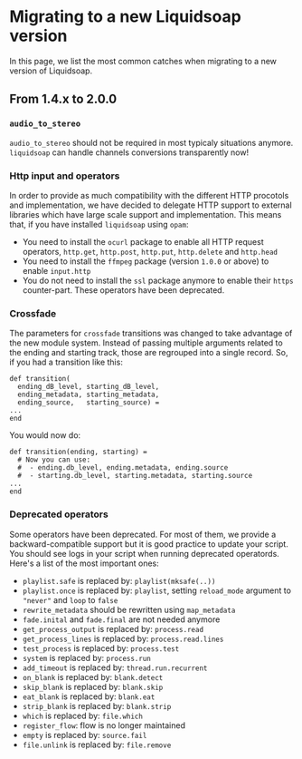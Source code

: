 Migrating to a new Liquidsoap version
=====================================

In this page, we list the most common catches when migrating to a new version of
Liquidsoap.

From 1.4.x to 2.0.0
-------------------

### `audio_to_stereo`

`audio_to_stereo` should not be required in most typicaly situations anymore. `liquidsoap` can handle channels conversions transparently now! 

### Http input and operators

In order to provide as much compatibility with the different HTTP procotols and implementation, we have decided
to delegate HTTP support to external libraries which have large scale support and implementation. This means that,
if you have installed `liquidsoap` using `opam`:

* You need to install the `ocurl` package to enable all HTTP request operators, `http.get`, `http.post`, `http.put`, `http.delete` and `http.head`
* You need to install the `ffmpeg` package (version `1.0.0` or above) to enable `input.http`
* You do not need to install the `ssl` package anymore to enable their `https` counter-part. These operators have been deprecated.

### Crossfade

The parameters for `crossfade` transitions was changed to take advantage of the new module system. Instead of passing multiple arguments
related to the ending and starting track, those are regrouped into a single record. So, if you had a transition like this:

```liquidsoap
def transition(
  ending_dB_level, starting_dB_level,
  ending_metadata, starting_metadata,
  ending_source,   starting_source) =
...
end
```

You would now do:

```liauidsoap
def transition(ending, starting) =
  # Now you can use:
  #  - ending.db_level, ending.metadata, ending.source
  #  - starting.db_level, starting.metadata, starting.source
...
end
```

### Deprecated operators

Some operators have been deprecated. For most of them, we provide a backward-compatible support 
but it is good practice to update your script. You should see logs in your script when running
deprecated operatords. Here's a list of the most important ones:

* `playlist.safe` is replaced by: `playlist(mksafe(..))`
* `playlist.once` is replaced by: `playlist`, setting `reload_mode` argument to `"never"` and `loop` to `false`
* `rewrite_metadata` should be rewritten using `map_metadata`
* `fade.inital` and `fade.final` are not needed anymore
* `get_process_output` is replaced by: `process.read`
* `get_process_lines` is replaced by: `process.read.lines`
* `test_process` is replaced by: `process.test`
* `system` is replaced by: `process.run`
* `add_timeout` is replaced by: `thread.run.recurrent`
* `on_blank` is replaced by: `blank.detect`
* `skip_blank` is replaced by: `blank.skip`
* `eat_blank` is replaced by: `blank.eat`
* `strip_blank` is replaced by: `blank.strip`
* `which` is replaced by: `file.which`
* `register_flow`: flow is no longer maintained
* `empty` is replaced by: `source.fail`
* `file.unlink` is replaced by: `file.remove`

